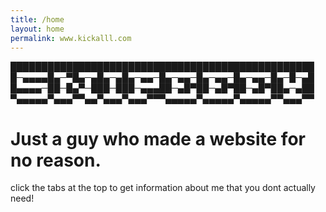 ```yaml
---
title: /home
layout: home
permalink: www.kickalll.com
---
```

█████████████████████████████████████████████████
█─▄▄▄▄█▄─▀█▄─▄█▄─▄█▄─▄▄─█▄─▄▄─█▄─▄▄─█▄─▄▄─█▄─█─▄█
█▄▄▄▄─██─█▄▀─███─███─▄▄▄██─▄█▀██─▄█▀██─▄█▀██▄─▄██
▀▄▄▄▄▄▀▄▄▄▀▀▄▄▀▄▄▄▀▄▄▄▀▀▀▄▄▄▄▄▀▄▄▄▄▄▀▄▄▄▄▄▀▀▄▄▄▀▀

# Just a guy who made a website for no reason.

click the tabs at the top to get information about me that you dont actually need!
